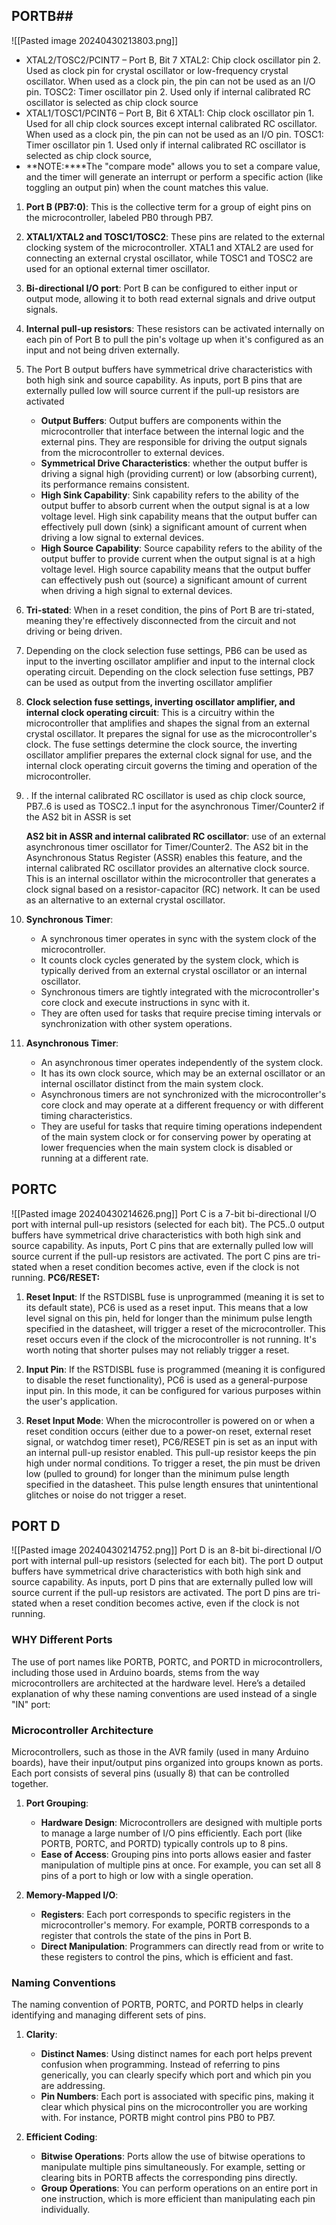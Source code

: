 ## PORTB##
![[Pasted image 20240430213803.png]]
-  XTAL2/TOSC2/PCINT7 – Port B, Bit 7 XTAL2: Chip clock oscillator pin 2. Used as clock pin for crystal oscillator or low-frequency crystal oscillator. When used as a clock pin, the pin can not be used as an I/O pin. TOSC2: Timer oscillator pin 2. Used only if internal calibrated RC oscillator is selected as chip clock source
- XTAL1/TOSC1/PCINT6 – Port B, Bit 6 XTAL1: Chip clock oscillator pin 1. Used for all chip clock sources except internal calibrated RC oscillator. When used as a clock pin, the pin can not be used as an I/O pin. TOSC1: Timer oscillator pin 1. Used only if internal calibrated RC oscillator is selected as chip clock source,
- **NOTE:****The "compare mode" allows you to set a compare value, and the timer will generate an interrupt or perform a specific action (like toggling an output pin) when the count matches this value.

1. **Port B (PB7:0)**: This is the collective term for a group of eight pins on the microcontroller, labeled PB0 through PB7.

2. **XTAL1/XTAL2 and TOSC1/TOSC2**: These pins are related to the external clocking system of the microcontroller. XTAL1 and XTAL2 are used for connecting an external crystal oscillator, while TOSC1 and TOSC2 are used for an optional external timer oscillator.

3. **Bi-directional I/O port**: Port B can be configured to either input or output mode, allowing it to both read external signals and drive output signals.

4. **Internal pull-up resistors**: These resistors can be activated internally on each pin of Port B to pull the pin's voltage up when it's configured as an input and not being driven externally.

5. The Port B output buffers have symmetrical drive characteristics with both high sink and source capability. As inputs, port B pins that are externally pulled low will source current if the pull-up resistors are activated
    - **Output Buffers**: Output buffers are components within the microcontroller that interface between the internal logic and the external pins. They are responsible for driving the output signals from the microcontroller to external devices.
    - **Symmetrical Drive Characteristics**:  whether the output buffer is driving a signal high (providing current) or low (absorbing current), its performance remains consistent.
    - **High Sink Capability**: Sink capability refers to the ability of the output buffer to absorb current when the output signal is at a low voltage level. High sink capability means that the output buffer can effectively pull down (sink) a significant amount of current when driving a low signal to external devices.
    - **High Source Capability**: Source capability refers to the ability of the output buffer to provide current when the output signal is at a high voltage level. High source capability means that the output buffer can effectively push out (source) a significant amount of current when driving a high signal to external devices.

6. **Tri-stated**: When in a reset condition, the pins of Port B are tri-stated, meaning they're effectively disconnected from the circuit and not driving or being driven.

7. Depending on the clock selection fuse settings, PB6 can be used as input to the inverting oscillator amplifier and input to the internal clock operating circuit. Depending on the clock selection fuse settings, PB7 can be used as output from the inverting oscillator amplifier

8. **Clock selection fuse settings, inverting oscillator amplifier, and internal clock operating circuit**: This is a circuitry within the microcontroller that amplifies and shapes the signal from an external crystal oscillator. It prepares the signal for use as the microcontroller's clock. The fuse settings determine the clock source, the inverting oscillator amplifier prepares the external clock signal for use, and the internal clock operating circuit governs the timing and operation of the microcontroller.

9. . If the internal calibrated RC oscillator is used as chip clock source, PB7..6 is used as TOSC2..1 input for the asynchronous Timer/Counter2 if the AS2 bit in ASSR is set
    
    **AS2 bit in ASSR and internal calibrated RC oscillator**:  use of an external asynchronous timer oscillator for Timer/Counter2. The AS2 bit in the Asynchronous Status Register (ASSR) enables this feature, and the internal calibrated RC oscillator provides an alternative clock source. This is an internal oscillator within the microcontroller that generates a clock signal based on a resistor-capacitor (RC) network. It can be used as an alternative to an external crystal oscillator.
1. **Synchronous Timer**:
   - A synchronous timer operates in sync with the system clock of the microcontroller.
   - It counts clock cycles generated by the system clock, which is typically derived from an external crystal oscillator or an internal oscillator.
   - Synchronous timers are tightly integrated with the microcontroller's core clock and execute instructions in sync with it.
   - They are often used for tasks that require precise timing intervals or synchronization with other system operations.

2. **Asynchronous Timer**:
   - An asynchronous timer operates independently of the system clock.
   - It has its own clock source, which may be an external oscillator or an internal oscillator distinct from the main system clock.
   - Asynchronous timers are not synchronized with the microcontroller's core clock and may operate at a different frequency or with different timing characteristics.
   - They are useful for tasks that require timing operations independent of the main system clock or for conserving power by operating at lower frequencies when the main system clock is disabled or running at a different rate.


## PORTC ##
![[Pasted image 20240430214626.png]]
Port C is a 7-bit bi-directional I/O port with internal pull-up resistors (selected for each bit). The PC5..0 output buffers have symmetrical drive characteristics with both high sink and source capability. As inputs, Port C pins that are externally pulled low will source current if the pull-up resistors are activated. The port C pins are tri-stated when a reset condition becomes active, even if the clock is not running.
**PC6/RESET:**
1. **Reset Input**: If the RSTDISBL fuse is unprogrammed (meaning it is set to its default state), PC6 is used as a reset input. This means that a low level signal on this pin, held for longer than the minimum pulse length specified in the datasheet, will trigger a reset of the microcontroller. This reset occurs even if the clock of the microcontroller is not running. It's worth noting that shorter pulses may not reliably trigger a reset.

2. **Input Pin**: If the RSTDISBL fuse is programmed (meaning it is configured to disable the reset functionality), PC6 is used as a general-purpose input pin. In this mode, it can be configured for various purposes within the user's application.

3. **Reset Input Mode**: When the microcontroller is powered on or when a reset condition occurs (either due to a power-on reset, external reset signal, or watchdog timer reset), PC6/RESET pin is set as an input with an internal pull-up resistor enabled. This pull-up resistor keeps the pin high under normal conditions. To trigger a reset, the pin must be driven low (pulled to ground) for longer than the minimum pulse length specified in the datasheet. This pulse length ensures that unintentional glitches or noise do not trigger a reset.

## PORT D ##
![[Pasted image 20240430214752.png]]
Port D is an 8-bit bi-directional I/O port with internal pull-up resistors (selected for each bit). The port D output buffers have symmetrical drive characteristics with both high sink and source capability. As inputs, port D pins that are externally pulled low will source current if the pull-up resistors are activated. The port D pins are tri-stated when a reset condition becomes active, even if the clock is not running.

### WHY Different Ports ###
The use of port names like PORTB, PORTC, and PORTD in microcontrollers, including those used in Arduino boards, stems from the way microcontrollers are architected at the hardware level. Here’s a detailed explanation of why these naming conventions are used instead of a single "IN" port:

### Microcontroller Architecture
Microcontrollers, such as those in the AVR family (used in many Arduino boards), have their input/output pins organized into groups known as ports. Each port consists of several pins (usually 8) that can be controlled together.

1. **Port Grouping**:
    - **Hardware Design**: Microcontrollers are designed with multiple ports to manage a large number of I/O pins efficiently. Each port (like PORTB, PORTC, and PORTD) typically controls up to 8 pins.
    - **Ease of Access**: Grouping pins into ports allows easier and faster manipulation of multiple pins at once. For example, you can set all 8 pins of a port to high or low with a single operation.

1. **Memory-Mapped I/O**:
    - **Registers**: Each port corresponds to specific registers in the microcontroller's memory. For example, PORTB corresponds to a register that controls the state of the pins in Port B.
    - **Direct Manipulation**: Programmers can directly read from or write to these registers to control the pins, which is efficient and fast.
### Naming Conventions
The naming convention of PORTB, PORTC, and PORTD helps in clearly identifying and managing different sets of pins.
1. **Clarity**:
    - **Distinct Names**: Using distinct names for each port helps prevent confusion when programming. Instead of referring to pins generically, you can clearly specify which port and which pin you are addressing.
    - **Pin Numbers**: Each port is associated with specific pins, making it clear which physical pins on the microcontroller you are working with. For instance, PORTB might control pins PB0 to PB7.

2. **Efficient Coding**:
    - **Bitwise Operations**: Ports allow the use of bitwise operations to manipulate multiple pins simultaneously. For example, setting or clearing bits in PORTB affects the corresponding pins directly.
    - **Group Operations**: You can perform operations on an entire port in one instruction, which is more efficient than manipulating each pin individually.


